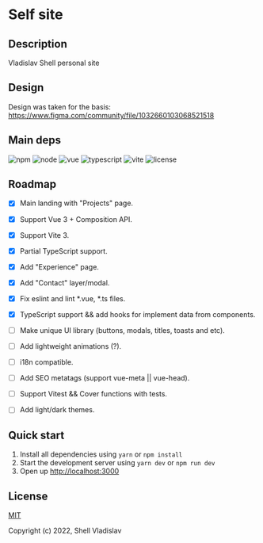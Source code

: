 # Self site

## Description
Vladislav Shell personal site

## Design
Design was taken for the basis: https://www.figma.com/community/file/1032660103068521518

## Main deps

![npm](https://img.shields.io/badge/npm-v8.13.2-blue?style=flat-square)
![node](https://img.shields.io/badge/node-v16.15.1-yellowgreen?style=flat-square)
![vue](https://img.shields.io/badge/vue-v3.2.39-green?style=flat-square)
![typescript](https://img.shields.io/badge/typescript-v4.8.3-lightgrey?style=flat-square)
![vite](https://img.shields.io/badge/vite-v3.1.0-yellow?style=flat-square)
![license](https://img.shields.io/badge/license-MIT-green?style=flat-square)

## Roadmap

- [x] Main landing with "Projects" page.
- [x] Support Vue 3 + Composition API.
- [x] Support Vite 3.
- [x] Partial TypeScript support.
- [x] Add "Experience" page.
- [x] Add "Contact" layer/modal.
- [x] Fix eslint and lint *.vue, *.ts files.
- [x] TypeScript support && add hooks for implement data from components.
- [ ] Make unique UI library (buttons, modals, titles, toasts and etc).
- [ ] Add lightweight animations (?).
- [ ] i18n compatible.
- [ ] Add SEO metatags (support vue-meta || vue-head).
- [ ] Support Vitest && Cover functions with tests.
- [ ] Add light/dark themes.


## Quick start

1. Install all dependencies using `yarn` or `npm install`
2. Start the development server using `yarn dev` or `npm run dev`
3. Open up [http://localhost:3000](http://localhost:3000)

## License

[MIT](https://github.com/FreeeeZ/self-site/blob/main/LICENSE)

Copyright (c) 2022, Shell Vladislav
